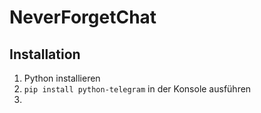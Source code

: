 # NeverForgetChat

Installation
------------
1. Python installieren
2. `pip install python-telegram` in der Konsole ausführen
3. 
